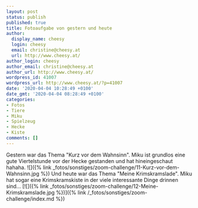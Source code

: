 ```yaml
---
layout: post
status: publish
published: true
title: Fotoaufgabe von gestern und heute
author:
  display_name: cheesy
  login: cheesy
  email: christine@cheesy.at
  url: http://www.cheesy.at/
author_login: cheesy
author_email: christine@cheesy.at
author_url: http://www.cheesy.at/
wordpress_id: 41007
wordpress_url: http://www.cheesy.at/?p=41007
date: '2020-04-04 10:28:49 +0100'
date_gmt: '2020-04-04 08:28:49 +0100'
categories:
- Fotos
- Tiere
- Miku
- Spielzeug
- Hecke
- Kiste
comments: []
---
```

Gestern war das Thema "Kurz vor dem Wahnsinn". Miku ist grundlos eine gute Viertelstunde vor der Hecke gestanden und hat hineingeschaut hahaha.
![]({% link _fotos/sonstiges/zoom-challenge/11-Kurz-vor-dem-Wahnsinn.jpg %})
Und heute war das Thema "Meine Krimskramslade". Miku hat sogar eine Krimskramskiste in der viele interessante Dinge drinnen sind...
[![]({% link _fotos/sonstiges/zoom-challenge/12-Meine-Krimskramslade.jpg %})]({% link /_fotos/sonstiges/zoom-challenge/index.md %})
